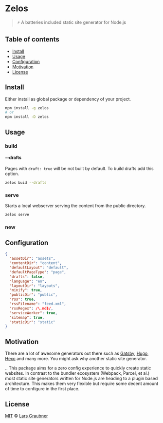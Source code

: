 # Zelos

> ⚡ A batteries included static site generator for Node.js

## Table of contents

- [Install](#install)
- [Usage](#usage)
- [Configuration](#configuration)
- [Motivation](#motivation)
- [License](#license)

## Install

Either install as global package or dependency of your project.

```bash
npm install -g zelos
# or
npm install -D zelos
```

## Usage

### build

#### --drafts

Pages with `draft: true` will be not built by default. To build drafts add this option.

```bash
zelos buid --drafts
```

### serve

Starts a local webserver serving the content from the public directory.

```bash
zelos serve
```

### new

## Configuration

```json
{
  "assetDir": "assets",
  "contentDir": "content",
  "defaultLayout": "default",
  "defaultPageType": "page",
  "drafts": false,
  "language": "en",
  "layoutDir": "layouts",
  "minify": true,
  "publicDir": "public",
  "rss": true,
  "rssFilename": "feed.xml",
  "rssRegex": /\.md$/,
  "serviceWorker": true,
  "sitemap": true,
  "staticDir": "static"
}
```

## Motivation

There are a lot of awesome generators out there such as [Gatsby](https://gatsbyjs.org), [Hugo](http://gohugo.io), [Hexo](https://hexo.io) and many more. You might ask why another static site generator.

..
This package aims for a zero config experience to quickly create static websites. In contrast to the bundler ecosystem (Webpack, Parcel, et al.) most static site generators written for Node.js are heading to a plugin based architecture. This makes them very flexible but require some decent amount of time to configure in the first place.

## License

[MIT](https://github.com/lgraubner/zelos/blob/master/LICENSE) © [Lars Graubner](https://larsgraubner.com)
